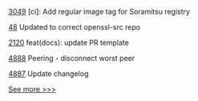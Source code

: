 
[3049](https://github.com/hyperledger/iroha/pull/3049) [ci]: Add regular image tag for Soramitsu registry

[48](https://github.com/hyperledger/anoncreds-rs/pull/48) Updated to correct openssl-src repo

[2120](https://github.com/hyperledger/bevel/pull/2120) feat(docs): update PR template

[4888](https://github.com/hyperledger/besu/pull/4888) Peering - disconnect worst peer

[4887](https://github.com/hyperledger/besu/pull/4887) Update changelog


[See more >>>](https://start-here.hyperledger.org/pull-requests)
